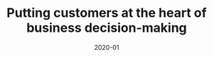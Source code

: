 ---
title: 'Putting customers at the heart of business decision-making'
client: 'GlobalData'
sector:
  - 'Technology and Software'
employer: 'Clearleft'
duration: '13 weeks'
date: '2020-01'
posse: 'Posse.'
tags:
caseStudyURL: "https://clearleft.com/work/globaldata-persona-research"
cta: 'Read the case study'
displayOrder: 0
featured: false
hero:
  image: '/assets/images/.jpg'
  imageAlt: 'Alt'
permalink: false
---